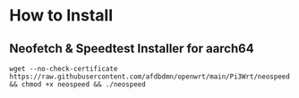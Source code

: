 # How to Install

## Neofetch & Speedtest Installer for aarch64
```
wget --no-check-certificate https://raw.githubusercontent.com/afdbdmn/openwrt/main/Pi3Wrt/neospeed && chmod +x neospeed && ./neospeed 

```
